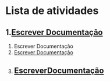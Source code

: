 # Lista de atividades

## 1.[Escrever Documentação](https://www.youtube.com/)

1. Escrever Documentação
2. [Escrever Documentação](https://www.youtube.com/)
3. ## [EscreverDocumentação](https://www.youtube.com/)
